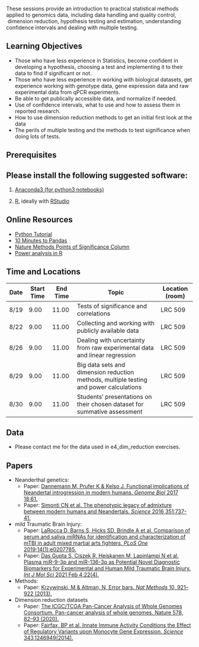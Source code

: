 These sessions provide an introduction to practical statistical methods
applied to genomics data, including data handling and quality control,
 dimension reduction, hypothesis testing and estimation, understanding
confidence intervals and dealing with multiple testing.

Learning Objectives
-------------------

-   Those who have less experience in Statistics, become confident in
    developing a hypothesis, choosing a test and implementing it to
    their data to find if significant or not.
-   Those who have less experience in working with biological datasets,
    get experience working with genotype data, gene expression data and
    raw experimental data from qPCR experiments.
-   Be able to get publically accessible data, and normalize if needed.
-   Use of confidence intervals, what to use and how to assess them in
    reported research.
-   How to use dimension reduction methods to get an initial first look
    at the data
-   The perils of multiple testing and the methods to test significance
    when doing lots of tests.

Prerequisites
-------------

Please install the following suggested software:
------------------------------------------------

1.  [Anaconda3 (for python3
    notebooks)](https://www.anaconda.com/download/)

2.  [R](https://www.r-project.org/), ideally with [RStudio](https://posit.co/downloads/)

<!-- -->


Online Resources
----------------

-   [Python Tutorial](https://www.learnpython.org/)
-   [10 Minutes to Pandas](https://pandas.pydata.org/pandas-docs/stable/10min.html)
-   [Nature Methods Points of Significance
    Column](https://www.nature.com/collections/qghhqm/pointsofsignificance)
-   [Power analysis in R](https://www.statmethods.net/stats/power.html)


Time and Locations
------------------

| **Date** | **Start Time** | **End Time** | **Topic**                                                                              | **Location (room)** |
| -------- | -------------- | ------------ | -------------------------------------------------------------------------------------- | ------------------- |
| 8/19     | 9.00           | 11.00        | Tests of significance and correlations                                                 | LRC 509             |
| 8/22     | 9.00           | 11.00        | Collecting and working with publicly available data                                    | LRC 509             |
| 8/26     | 9.00           | 11.00        | Dealing with uncertainty from raw experimental data and linear regression              | LRC 509             |
| 8/29     | 9.00           | 11.00        | Big data sets and dimension reduction methods, multiple testing and power calculations | LRC 509             |
| 8/30     | 9.00           | 11.00        | Students’ presentations on their chosen dataset for summative assessment               | LRC 509             |


Data
----

-   Please contact me for the data used in e4\_dim\_reduction exercises.

Papers
------

-   Neanderthal genetics:
    -   Paper: [Dannemann M, Prufer K & Kelso J. Functional implications of Neandertal introgression in modern humans. *Genome Biol* 2017 18:61.](https://link.springer.com/article/10.1186/s13059-017-1181-7)
    -   Paper: [Simonti CN et al. The phenotypic legacy of admixture between modern humans and Neandertals. *Science* 2016 351:737-41.](https://www.science.org/doi/full/10.1126/science.aad2149)
-   mild Traumatic Brain Injury:
    -   Paper: [LaRocca D, Barns S, Hicks SD, Brindle A et al. Comparison of serum and saliva miRNAs for identification and characterization of mTBI in adult mixed martial arts fighters. *PLoS One* 2019;14(1):e0207785.](https://journals.plos.org/plosone/article?id=10.1371/journal.pone.0207785)
    -   Paper: [Das Gupta S, Ciszek R, Heiskanen M, Lapinlampi N et al. Plasma miR-9-3p and miR-136-3p as Potential Novel Diagnostic Biomarkers for Experimental and Human Mild Traumatic Brain Injury. *Int J Mol Sci* 2021 Feb 4;22(4).](https://www.mdpi.com/1422-0067/22/4/1563)
-   Methods:
    -   Paper: [Krzywinski, M & Altman, N, Error bars. *Nat Methods* 10, 921–922 (2013).](https://www.nature.com/articles/nmeth.2659)
-   Dimension reduction datasets
    -   Paper: [The ICGC/TCGA Pan-Cancer Analysis of Whole Genomes Consortium. Pan-cancer analysis of whole genomes. Nature 578, 82–93 (2020).](https://www.nature.com/articles/s41586-020-1969-6)
    -   Paper: [Fairfax, BP et al. Innate Immune Activity Conditions the Effect of Regulatory Variants upon Monocyte Gene Expression. *Science* 343,1246949(2014).](https://www.science.org/doi/full/10.1126/science.1246949)


